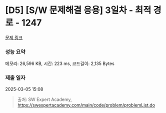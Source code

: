 # [D5] [S/W 문제해결 응용] 3일차 - 최적 경로 - 1247 

[문제 링크](https://swexpertacademy.com/main/code/problem/problemDetail.do?contestProbId=AV15OZ4qAPICFAYD) 

### 성능 요약

메모리: 26,596 KB, 시간: 223 ms, 코드길이: 2,135 Bytes

### 제출 일자

2025-03-05 15:08



> 출처: SW Expert Academy, https://swexpertacademy.com/main/code/problem/problemList.do